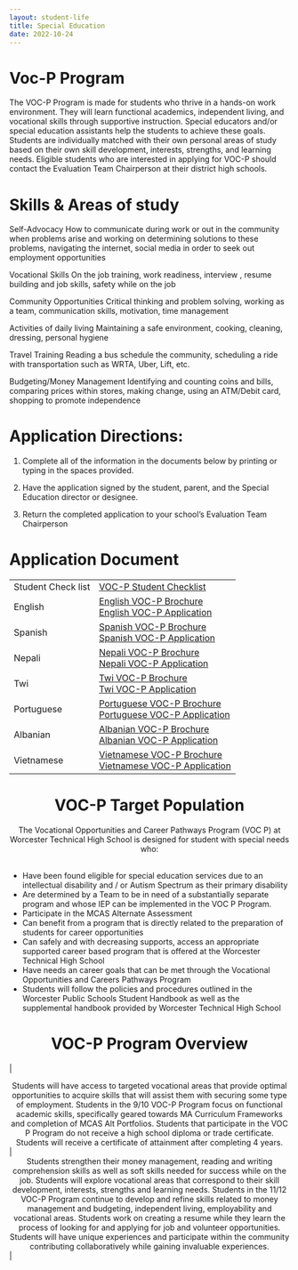 ```yaml
---
layout: student-life
title: Special Education
date: 2022-10-24
---
```


# Voc-P Program

The VOC-P Program is made for students who thrive in a hands-on work environment. They will learn functional academics, independent living, and vocational skills through supportive instruction. Special educators and/or special education assistants help the students to achieve these goals. Students are individually matched with their own personal areas of study based on their own skill development, interests, strengths, and learning needs. Eligible students who are interested in applying for VOC-P should contact the Evaluation Team Chairperson at their district high schools.

# Skills & Areas of study


Self-Advocacy
How to communicate during work or out in the community when problems arise and working on determining solutions to these problems, navigating the internet, social media in order to seek out employment opportunities

Vocational Skills
On the job training, work readiness, interview , resume building and job skills, safety while on the job

Community Opportunities
Critical thinking and problem solving, working as a team, communication skills, motivation, time management

Activities of daily living
Maintaining a safe environment, cooking, cleaning, dressing, personal hygiene

Travel Training
Reading a bus schedule the community, scheduling a ride with transportation such as WRTA, Uber, Lift, etc.

Budgeting/Money Management
Identifying and counting coins and bills, comparing prices within stores, making change, using an ATM/Debit card, shopping to promote independence



# Application Directions:

1. Complete all of the information in the documents below by printing or typing in the spaces provided.

2. Have the application signed by the student, parent, and the Special Education director or designee. 

3. Return the completed application to your school’s Evaluation Team Chairperson

# Application Document


|  |  |
| ------------------ | -------| 
| Student Check list | [VOC-P Student Checklist](http://techhigh.us/wp-content/uploads/2021/04/voc-p-app-student-checklist.pdf) |
| English |  [English VOC-P Brochure](https://www.techhigh.us/wp-content/uploads/2021/04/voc-p-brochure-english.pdf) <br> [English VOC-P Application](https://www.techhigh.us/wp-content/uploads/2021/04/voc-p-app-english.pdf) |
| Spanish | [Spanish VOC-P Brochure](http://techhigh.us/wp-content/uploads/2021/04/voc-p-brochure-spanish.pdf) <br> [Spanish VOC-P Application](http://techhigh.us/wp-content/uploads/2021/04/voc-p-app-spanish.pdf) 
| Nepali | [Nepali VOC-P Brochure](http://techhigh.us/wp-content/uploads/2021/04/voc-p-brochure-nepali.pdf) <br> [Nepali VOC-P Application](http://techhigh.us/wp-content/uploads/2021/04/voc-p-app-nepali.pdf) 
| Twi | [Twi VOC-P Brochure](http://techhigh.us/wp-content/uploads/2021/04/voc-p-brochure-twi.pdf) <br> [Twi VOC-P Application](http://techhigh.us/wp-content/uploads/2021/04/voc-p-app-twi.pdf) 
| Portuguese | [Portuguese VOC-P Brochure](http://techhigh.us/wp-content/uploads/2021/04/voc-p-brochure-portuguese.pdf) <br> [Portuguese VOC-P Application](http://techhigh.us/wp-content/uploads/2021/04/voc-p-app-portuguese.pdf)
| Albanian | [Albanian VOC-P Brochure](http://techhigh.us/wp-content/uploads/2021/04/voc-p-brochure-albanian.pdf) <br> [Albanian VOC-P Application](http://techhigh.us/wp-content/uploads/2021/04/voc-p-app-albanian.pdf) 
| Vietnamese | [Vietnamese VOC-P Brochure](http://techhigh.us/wp-content/uploads/2021/04/voc-p-brochure-vietnamese.pdf) <br> [Vietnamese VOC-P Application](http://techhigh.us/wp-content/uploads/2021/04/voc-p-app-vietnamese.pdf) | 


# <center>VOC-P Target Population</center>

<center>The Vocational Opportunities and Career Pathways Program (VOC P) at Worcester Technical High School is designed for student with special needs who: 
</center><br>

- Have been found eligible for special education services due to an intellectual disability and / or Autism Spectrum as their primary disability
- Are determined by a Team to be in need of a substantially separate program and whose IEP can be implemented in the VOC P Program.
- Participate in the MCAS Alternate Assessment
- Can benefit from a program that is directly related to the preparation of students for career opportunities
- Can safely and with decreasing supports, access an appropriate supported career based program that is offered at the Worcester Technical High School
- Have needs an career goals that can be met through the Vocational Opportunities and Careers Pathways Program
- Students will follow the policies and procedures outlined in the Worcester Public Schools Student Handbook as well as the supplemental handbook provided by Worcester Technical High School

# <center>VOC-P Program Overview </center>


| <center> Students will have access to targeted vocational areas that provide optimal opportunities to acquire skills that will assist them with securing some type of employment. Students in the 9/10 VOC-P Program focus on functional academic skills, specifically geared towards MA Curriculum Frameworks and completion of MCAS Alt Portfolios. Students that participate in the VOC P Program do not receive a high school diploma or trade certificate. Students will receive a certificate of attainment after completing 4 years.</center>| <center>Students strengthen their money management, reading and writing comprehension skills as well as soft skills needed for success while on the job. Students will explore vocational areas that correspond to their skill development, interests, strengths and learning needs. Students in the 11/12 VOC-P Program continue to develop and refine skills related to money management and budgeting, independent living, employability and vocational areas. Students work on creating a resume while they learn the process of looking for and applying for job and volunteer opportunities. Students will have unique experiences and participate within the community contributing collaboratively while gaining invaluable experiences.</center>|